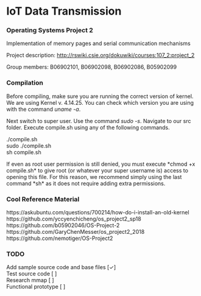 # IoT Data Transmission
### Operating Systems Project 2
Implementation of memory pages and serial communication mechanisms

Project description: http://rswiki.csie.org/dokuwiki/courses:107_2:project_2

Group members: B06902101, B06902098, B06902086, B05902099

### Compilation
Before compiling, make sure you are running the correct version of kernel. We are using Kernel v. 4.14.25. You can check which version you are using with the command *uname -a*.

Next switch to super user. Use the command *sudo -s*.
Navigate to our src folder. Execute compile.sh using any of the following commands.
<p> ./compile.sh<br>
    sudo ./compile.sh<br>
    sh compile.sh
</p>
If even as root user permission is still denied, you must execute *chmod +x compile.sh* to give root (or whatever your super username is) access to opening this file. For this reason, we recommend simply using the last command *sh* as it does not require adding extra permissions.

### Cool Reference Material
<p>
https://askubuntu.com/questions/700214/how-do-i-install-an-old-kernel
https://github.com/yccyenchicheng/os_project2_sp18
https://github.com/b05902046/OS-Project-2
https://github.com/GaryChenMesser/os_project2_2018
https://github.com/nemotiger/OS-Project2
</p>

### TODO
<p>
  Add sample source code and base files [✓]<br>
  Test source code [ ]<br>
  Research mmap [ ]<br>
  Functional prototype [ ]
</p>
